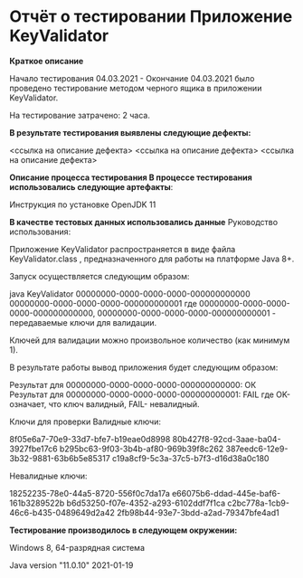 # Отчёт о тестировании Приложение KeyValidator

**Краткое описание**

Начало тестирования 04.03.2021 - Окончание 04.03.2021 было проведено тестирование методом черного ящика в приложении KeyValidator.

На тестирование затрачено: 2 часа.

**В результате тестирования выявлены следующие дефекты:**

<ссылка на описание дефекта>
<ссылка на описание дефекта>
<ссылка на описание дефекта>

**Описание процесса тестирования
В процессе тестирования использовались следующие артефакты**:

Инструкция по установке OpenJDK 11

**В качестве тестовых данных использовались данные** Руководство использования:

Приложение KeyValidator распространяется в виде файла KeyValidator.class , предназначенного для работы на платформе Java 8+.

Запуск осуществляется следующим образом:

java KeyValidator 00000000-0000-0000-0000-000000000000 00000000-0000-0000-0000-000000000001
где 00000000-0000-0000-0000-000000000000, 00000000-0000-0000-0000-000000000001 - передаваемые ключи для валидации.

Ключей для валидации можно произвольное количество (как минимум 1).

В результате работы вывод приложения будет следующим образом:

Результат для 00000000-0000-0000-0000-000000000000: ОК
Результат для 00000000-0000-0000-0000-000000000001: FAIL
где OK- означает, что ключ валидный, FAIL- невалидный.

Ключи для проверки
Валидные ключи:

8f05e6a7-70e9-33d7-bfe7-b19eae0d8998
80b427f8-92cd-3aae-ba04-3927fbe17c6
b295bc63-9f03-3b4b-af80-969b39f8c262
387eedc6-12e9-3b32-9881-63b6b5e85317
c19a8cf9-5c3a-37c5-b7f3-d16d38a0c180

Невалидные ключи:

18252235-78e0-44a5-8720-556f0c7da17a
e66075b6-ddad-445e-baf6-161b3289522b
b6d53250-f07e-4352-a293-6102ddf7f1ca
c2bc778a-1cb9-46c6-b435-0489649d2a42
2fb98b44-93e7-3bdd-a2ad-79347bfe4ad1

**Тестирование производилось в следующем окружении:**

Windows 8, 64-разрядная система

Java version "11.0.10" 2021-01-19